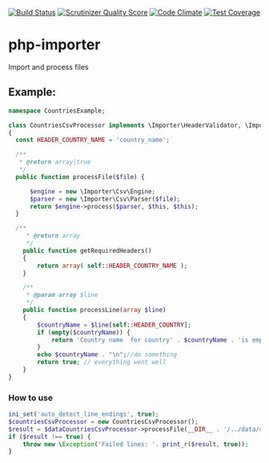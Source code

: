 [![Build Status](https://travis-ci.org/christophehurpeau/php-importer.png?branch=master)](https://travis-ci.org/christophehurpeau/php-importer)
[![Scrutinizer Quality Score](https://scrutinizer-ci.com/g/christophehurpeau/php-importer/badges/quality-score.png?s=a32909ae9b0b21dcb8ac8c65c2ea4c5d7e85e520)](https://scrutinizer-ci.com/g/christophehurpeau/php-importer/)
[![Code Climate](https://codeclimate.com/github/christophehurpeau/php-importer/badges/gpa.svg)](https://codeclimate.com/github/christophehurpeau/php-importer)
[![Test Coverage](https://codeclimate.com/github/christophehurpeau/php-importer/badges/coverage.svg)](https://codeclimate.com/github/christophehurpeau/php-importer)

php-importer
============

Import and process files


## Example:


```php
namespace CountriesExample;

class CountriesCsvProcessor implements \Importer\HeaderValidator, \Importer\LineProcessor
{
  const HEADER_COUNTRY_NAME = 'country_name';

  /**
   * @return array|true
   */
  public function processFile($file) {

      $engine = new \Importer\Csv\Engine;
      $parser = new \Importer\Csv\Parser($file);
      return $engine->process($parser, $this, $this);
  }

  /**
     * @return array
     */
    public function getRequiredHeaders()
    {
        return array( self::HEADER_COUNTRY_NAME );
    }

    /**
     * @param array $line
     */
    public function processLine(array $line)
    {
        $countryName = $line[self::HEADER_COUNTRY];
        if (empty($countryName)) {
            return 'Country name  for country' . $countryName . 'is empty for line '.print_r($line, true);
        }
        echo $countryName . "\n";//do something
        return true; // everything went well
    }
}
```


### How to use


```php
ini_set('auto_detect_line_endings', true);
$countriesCsvProcessor = new CountriesCsvProcessor();
$result = $dataCountriesCsvProcessor->processFile(__DIR__ . '/../data/countries.csv');
if ($result !== true) {
    throw new \Exception('Failed lines: '. print_r($result, true));
}
```
